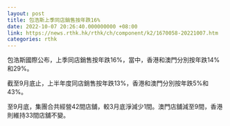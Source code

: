 ```yaml
---
layout: post
title: 包浩斯上季同店銷售按年跌16%
date: 2022-10-07 20:26:40.000000000 +08:00
link: https://news.rthk.hk/rthk/ch/component/k2/1670058-20221007.htm
categories: rthk
---
```


包浩斯國際公布，上季同店銷售按年跌16%，當中，香港和澳門分別按年跌14%和29%。

截至9月底止，上半年度同店銷售按年跌13%，香港和澳門分別按年跌5%和43%。

至9月底，集團合共經營42間店舖，較3月底淨減少1間。澳門店舖減至9間，香港則維持33間店舖不變。
